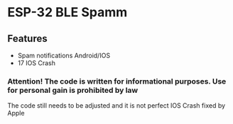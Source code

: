 # ESP-32 BLE Spamm


## Features

- Spam notifications Android/IOS
- 17 IOS Crash


### Attention! The code is written for informational purposes. Use for personal gain is prohibited by law

The code still needs to be adjusted and it is not perfect
IOS Crash fixed by Apple
